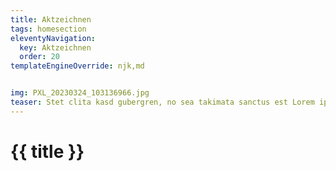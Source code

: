 ```yaml
---
title: Aktzeichnen
tags: homesection
eleventyNavigation:
  key: Aktzeichnen
  order: 20
templateEngineOverride: njk,md


img: PXL_20230324_103136966.jpg
teaser: Stet clita kasd gubergren, no sea takimata sanctus est Lorem ipsum dolor sit amet. At vero eos et accusam et justo duo dolores et ea rebum. Lorem ipsum dolor sit amet, consetetur sadipscing elitr, sed diam nonumy eirmod tempor invidunt ut labore et dolore magna aliquyam erat, sed diam voluptua.
---
```


# {{ title }}
